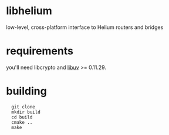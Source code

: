 libhelium
=========

low-level, cross-platform interface to Helium routers and bridges

requirements
============

you'll need libcrypto and [libuv](https://github.com/joyent/libuv) >= 0.11.29.

building
========

```
  git clone
  mkdir build
  cd build
  cmake ..
  make
```
